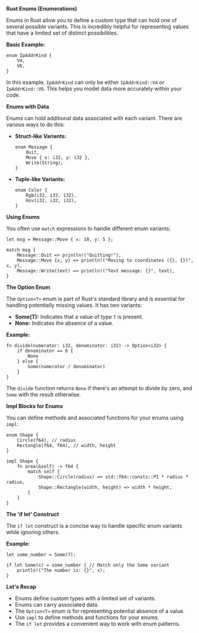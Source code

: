 **Rust Enums (Enumerations)**

Enums in Rust allow you to define a custom type that can hold one of several possible variants. This is incredibly helpful for representing values that have a limited set of distinct possibilities.

**Basic Example:**



```
enum IpAddrKind {
    V4,
    V6,
}

```

In this example, `IpAddrKind` can only be either `IpAddrKind::V4` or `IpAddrKind::V6`. This helps you model data more accurately within your code.

**Enums with Data**

Enums can hold additional data associated with each variant. There are various ways to do this:

-   **Struct-like Variants:**
    
    ```
    enum Message {
        Quit,
        Move { x: i32, y: i32 },
        Write(String),
    }
    
    ```
   
    

-   **Tuple-like Variants:**
    
    ```
    enum Color {
        Rgb(i32, i32, i32),
        Hsv(i32, i32, i32),
    }
    
    ```
    

**Using Enums**

You often use `match` expressions to handle different enum variants:



```
let msg = Message::Move { x: 10, y: 5 };

match msg {
    Message::Quit => println!("Quitting!"),
    Message::Move {x, y} => println!("Moving to coordinates ({}, {})", x, y),
    Message::Write(text) => println!("Text message: {}", text),
}

```

**The Option Enum**

The `Option<T>` enum is part of Rust's standard library and is essential for handling potentially missing values. It has two variants:

-   **Some(T):** Indicates that a value of type `T` is present.
-   **None:** Indicates the absence of a value.

**Example:**


```
fn divide(numerator: i32, denominator: i32) -> Option<i32> {
    if denominator == 0 {
        None
    } else {
        Some(numerator / denominator)
    }
}

```


The `divide` function returns `None` if there's an attempt to divide by zero, and `Some` with the result otherwise.

**Impl Blocks for Enums**

You can define methods and associated functions for your enums using `impl`:


```
enum Shape {
    Circle(f64), // radius
    Rectangle(f64, f64), // width, height
}

impl Shape {
    fn area(&self) -> f64 {
        match self {
            Shape::Circle(radius) => std::f64::consts::PI * radius * radius,
            Shape::Rectangle(width, height) => width * height,
        }
    }
}

```

**The 'if let' Construct**

The `if let` construct is a concise way to handle specific enum variants while ignoring others.

**Example:**


```
let some_number = Some(7);

if let Some(x) = some_number { // Match only the Some variant
    println!("The number is: {}", x); 
} 

```

**Let's Recap**

-   Enums define custom types with a limited set of variants.
-   Enums can carry associated data.
-   The `Option<T>` enum is for representing potential absence of a value.
-   Use `impl` to define methods and functions for your enums.
-   The `if let` provides a convenient way to work with enum patterns.

